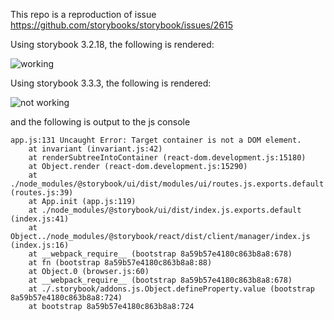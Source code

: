 This repo is a reproduction of issue https://github.com/storybooks/storybook/issues/2615

Using storybook 3.2.18, the following is rendered:

![working](https://cl.ly/2O3l1w1a3Q27/Image%202018-01-02%20at%204.44.03%20PM.png)

Using storybook 3.3.3, the following is rendered:

![not working](https://cl.ly/1A233m3l1h04/Image%202018-01-02%20at%204.49.09%20PM.png)

and the following is output to the js console

```
app.js:131 Uncaught Error: Target container is not a DOM element.
    at invariant (invariant.js:42)
    at renderSubtreeIntoContainer (react-dom.development.js:15180)
    at Object.render (react-dom.development.js:15290)
    at ./node_modules/@storybook/ui/dist/modules/ui/routes.js.exports.default (routes.js:39)
    at App.init (app.js:119)
    at ./node_modules/@storybook/ui/dist/index.js.exports.default (index.js:41)
    at Object../node_modules/@storybook/react/dist/client/manager/index.js (index.js:16)
    at __webpack_require__ (bootstrap 8a59b57e4180c863b8a8:678)
    at fn (bootstrap 8a59b57e4180c863b8a8:88)
    at Object.0 (browser.js:60)
    at __webpack_require__ (bootstrap 8a59b57e4180c863b8a8:678)
    at ./.storybook/addons.js.Object.defineProperty.value (bootstrap 8a59b57e4180c863b8a8:724)
    at bootstrap 8a59b57e4180c863b8a8:724
```
